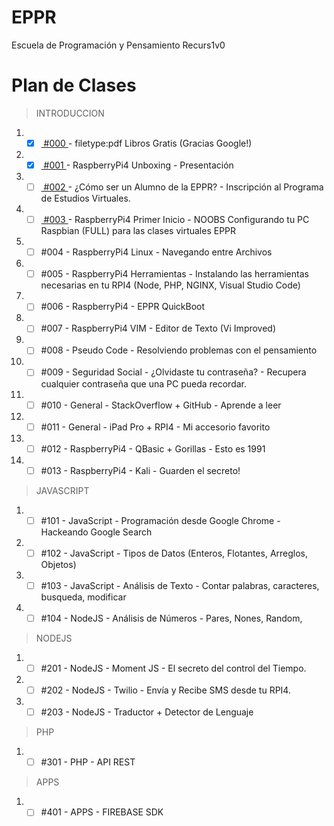 # EPPR
Escuela de Programación y Pensamiento Recurs1v0

# Plan de Clases

> INTRODUCCION
1. - [x] [ #000 ](https://github.com/recurs1v0/eppr/intro/000/README.md) - filetype:pdf Libros Gratis (Gracias Google!)
2. - [x] [ #001 ](https://github.com/recurs1v0/eppr/intro/001/README.md) - RaspberryPi4 Unboxing - Presentación
3. - [ ] [ #002 ](https://github.com/recurs1v0/eppr/intro/002/README.md) - ¿Cómo ser un Alumno de la EPPR? - Inscripción al Programa de Estudios Virtuales.
4. - [ ] [ #003 ](https://github.com/recurs1v0/eppr/intro/003/README.md) - RaspberryPi4 Primer Inicio - NOOBS Configurando tu PC Raspbian (FULL) para las clases virtuales EPPR
5. - [ ] #004 - RaspberryPi4 Linux - Navegando entre Archivos
6. - [ ]  #005 - RaspberryPi4 Herramientas - Instalando las herramientas necesarias en tu RPI4 (Node, PHP, NGINX, Visual Studio Code)
7. - [ ]  #006 - RaspberryPi4 - EPPR QuickBoot
8. - [ ]  #007 - RaspberryPi4 VIM - Editor de Texto (Vi Improved)
9. - [ ]  #008 - Pseudo Code - Resolviendo problemas con el pensamiento
10. - [ ]  #009 - Seguridad Social - ¿Olvidaste tu contraseña? - Recupera cualquier contraseña que una PC pueda recordar.
11. - [ ]  #010 - General - StackOverflow + GitHub - Aprende a leer
12. - [ ]  #011 - General - iPad Pro + RPI4 - Mi accesorio favorito
13. - [ ]  #012 - RaspberryPi4 - QBasic + Gorillas - Esto es 1991
14. - [ ]  #013 - RaspberryPi4 - Kali - Guarden el secreto!

> JAVASCRIPT
1. - [ ] #101 - JavaScript - Programación desde Google Chrome - Hackeando Google Search
2. - [ ] #102 - JavaScript - Tipos de Datos (Enteros, Flotantes, Arreglos, Objetos)
3. - [ ] #103 - JavaScript - Análisis de Texto - Contar palabras, caracteres, busqueda, modificar
4. - [ ] #104 - NodeJS - Análisis de Números - Pares, Nones, Random, 

> NODEJS
1. - [ ] #201 - NodeJS - Moment JS - El secreto del control del Tiempo.
2. - [ ] #202 - NodeJS - Twilio - Envía y Recibe SMS desde tu RPI4.
3. - [ ] #203 - NodeJS - Traductor + Detector de Lenguaje

> PHP
1. - [ ] #301 - PHP - API REST

> APPS
1. - [ ] #401 - APPS - FIREBASE SDK
